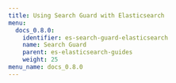 ```yaml
---
title: Using Search Guard with Elasticsearch
menu:
  docs_0.8.0:
    identifier: es-search-guard-elasticsearch
    name: Search Guard
    parent: es-elasticsearch-guides
    weight: 25
menu_name: docs_0.8.0
---
```

